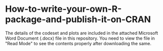 # How-to-write-your-own-R-package-and-publish-it-on-CRAN

The details of the codeset and plots are included in the attached Microsoft Word Document (.docx) file in this repository. 
You need to view the file in "Read Mode" to see the contents properly after downloading the same.

